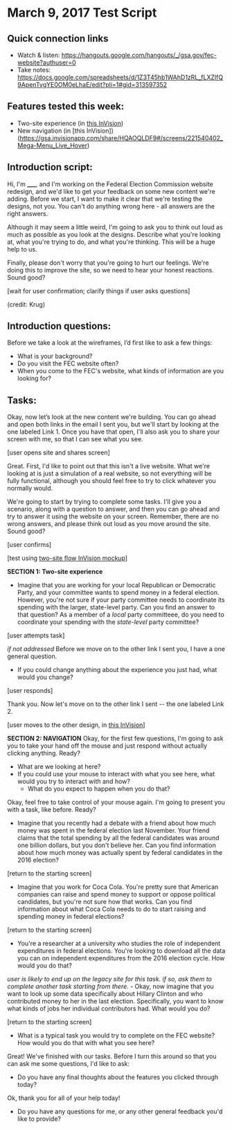 # March 9, 2017 Test Script

## Quick connection links

- Watch & listen: <https://hangouts.google.com/hangouts/_/gsa.gov/fec-website?authuser=0>
- Take notes: <https://docs.google.com/spreadsheets/d/1Z3T45hb1WAhD1zRL_fLXZlfQ9ApenTvgYE0OM0eLhaE/edit?pli=1#gid=313597352>

## Features tested this week:

- Two-site experience (in [this InVision](https://gsa.invisionapp.com/share/KMAR2WZSF#/screens/222566350_Rd2-Home-Alert))
- New navigation (in [this InVision])(https://gsa.invisionapp.com/share/HQAOQLDF9#/screens/221540402_Mega-Menu_Live_Hover)

## Introduction script:

Hi, I'm **___**, and I'm working on the Federal Election Commission website redesign, and we'd like to get your feedback on some new content we're adding. Before we start, I want to make it clear that we're testing the designs, not you. You can't do anything wrong here - all answers are the right answers.

Although it may seem a little weird, I'm going to ask you to think out loud as much as possible as you look at the designs. Describe what you're looking at, what you're trying to do, and what you're thinking. This will be a huge help to us.

Finally, please don't worry that you're going to hurt our feelings. We're doing this to improve the site, so we need to hear your honest reactions. Sound good?

[wait for user confirmation; clarify things if user asks questions]

(credit: Krug)

## Introduction questions:

Before we take a look at the wireframes, I’d first like to ask a few things:

- What is your background?
- Do you visit the FEC website often?
- When you come to the FEC's website, what kinds of information are you looking for? 

## Tasks:

Okay, now let’s look at the new content we're building. You can go ahead and open both links in the email I sent you, but we'll start by looking at the one labeled Link 1. Once you have that open, I'll also ask you to share your screen with me, so that I can see what you see. 

[user opens site and shares screen]

Great. First, I'd like to point out that this isn't a live website. What we're looking at is just a simulation of a real website, so not everything will be fully functional, although you should feel free to try to click whatever you normally would. 

We're going to start by trying to complete some tasks. I'll give you a scenario, along with a question to answer, and then you can go ahead and try to answer it using the website on your screen. Remember, there are no wrong answers, and please think out loud as you move around the site. Sound good?

[user confirms]

[test using [two-site flow InVision mockup](https://gsa.invisionapp.com/share/KMAR2WZSF#/screens/222566350_Rd2-Home-Alert)]

**SECTION 1: Two-site experience**
- Imagine that you are working for your local Republican or Democratic Party, and your committee wants to spend money in a federal election. However, you're not sure if your party committee needs to coordinate its spending with the larger, state-level party. Can you find an answer to that question? As a member of a _local_ party committeee, do you need to coordinate your spending with the _state-level_ party committee?

[user attempts task]


_if not addressed_ Before we move on to the other link I sent you, I have a one general question.
- If you could change anything about the experience you just had, what would you change?

[user responds]

Thank you. Now let's move on to the other link I sent -- the one labeled Link 2. 

[user moves to the other design, in [this InVision](https://gsa.invisionapp.com/share/HQAOQLDF9#/screens/221540402_Mega-Menu_Live_Hover)]


**SECTION 2: NAVIGATION**
Okay, for the first few questions, I'm going to ask you to take your hand off the mouse and just respond without actually clicking anything. Ready?

- What are we looking at here?
- If you could use your mouse to interact with what you see here, what would you try to interact with and how?
     - What do you expect to happen when you do that?

Okay, feel free to take control of your mouse again. I'm going to present you with a task, like before. Ready?

- Imagine that you recently had a debate with a friend about how much money was spent in the federal election last November. Your friend claims that the total spending by all the federal candidates was around one billion dollars, but you don't believe her. Can you find information about how much money was actually spent by federal candidates in the 2016 election?

[return to the starting screen]

- Imagine that you work for Coca Cola. You're pretty sure that American companies can raise and spend money to support or oppose political candidates, but you're not sure how that works. Can you find information about what Coca Cola needs to do to start raising and spending money in federal elections?  

[return to the starting screen]

- You're a researcher at a university who studies the role of independent expenditures in federal elections. You're looking to download all the data you can on independent expenditures from the 2016 election cycle. How would you do that?

_user is likely to end up on the legacy site for this task. if so, ask them to complete another task starting from there._ - Okay, now imagine that you want to look up some data specifically about Hillary Clinton and who contributed money to her in the last election. Specifically, you want to know what kinds of jobs her individual contributors had. What would you do?   

[return to the starting screen]

- What is a typical task you would try to complete on the FEC website? How would you do that with what you see here?


Great! We've finished with our tasks. Before I turn this around so that you can ask me some questions, I'd like to ask:
- Do you have any final thoughts about the features you clicked through today?

    
Ok, thank you for all of your help today!

- Do you have any questions for me, or any other general feedback you'd like to provide?





